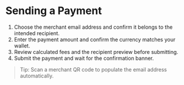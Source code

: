 # Sending a Payment

1. Choose the merchant email address and confirm it belongs to the intended recipient.
2. Enter the payment amount and confirm the currency matches your wallet.
3. Review calculated fees and the recipient preview before submitting.
4. Submit the payment and wait for the confirmation banner.

> Tip: Scan a merchant QR code to populate the email address automatically.
